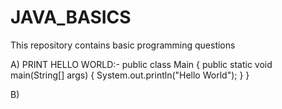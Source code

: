 # JAVA_BASICS
This repository contains basic programming questions


A) PRINT HELLO WORLD:-
public class Main
{
	public static void main(String[] args) {
		System.out.println("Hello World");
	}
}

B)
